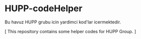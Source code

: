 # HUPP-codeHelper
Bu havuz HUPP grubu icin yardimci kod'lar icermektedir.

[ This repository contains some helper codes for HUPP Group. ]
